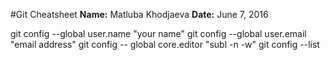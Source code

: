 #Git Cheatsheet
**Name:** Matluba Khodjaeva
**Date:** June 7, 2016

git config --global user.name "your name"
git config --global user.email "email address"
git config -- global core.editor "subl -n -w"
git config --list

